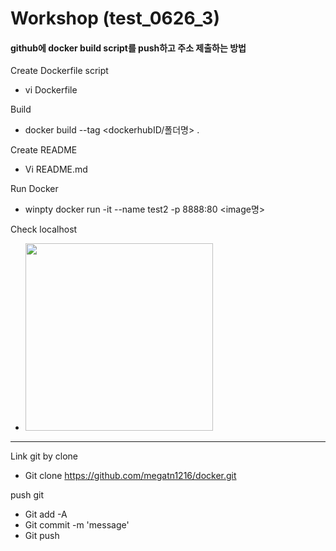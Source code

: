 # Workshop (test_0626_3)

#### github에 docker build script를 push하고 주소 제출하는 방법   
    





Create Dockerfile script
- vi Dockerfile

Build
- docker build --tag <dockerhubID/폴더명> .

Create README
- Vi README.md

Run Docker
- winpty docker run -it --name test2 -p 8888:80 <image명>

Check localhost
 - <img width="300" src="https://user-images.githubusercontent.com/64004398/85835324-d5b8e900-b7cf-11ea-82ee-314924d8200b.PNG">

----------------------

Link git by clone
 - Git clone https://github.com/megatn1216/docker.git

push git
- Git add -A
- Git commit -m 'message'
- Git push
